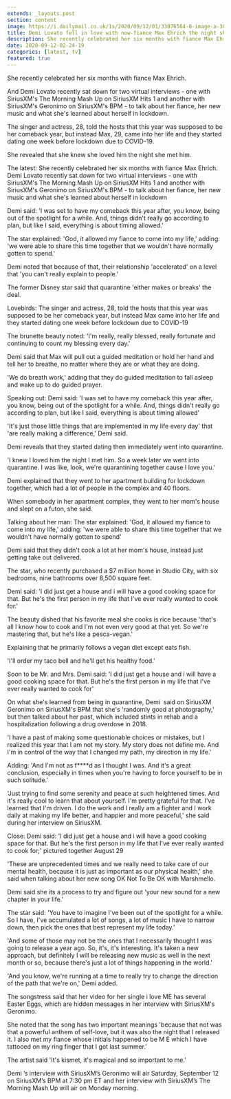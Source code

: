 ```yaml
---
extends: _layouts.post
section: content
image: https://i.dailymail.co.uk/1s/2020/09/12/01/33076564-0-image-a-30_1599869439877.jpg 
title: Demi Lovato fell in love with now-fiance Max Ehrich the night she met him 
description: She recently celebrated her six months with fiance Max Ehrich. Demi Lovato recently sat down for two virtual interviews to talk about her fiance, her new music and what she learned about herself. 
date: 2020-09-12-02-24-19 
categories: [latest, tv] 
featured: true 
--- 
```

She recently celebrated her six months with fiance Max Ehrich.

And Demi Lovato recently sat down for two virtual interviews - one with SiriusXM's The Morning Mash Up on SiriusXM Hits 1 and another with SiriusXM's Geronimo on SiriusXM's BPM - to talk about her fiance, her new music and what she's learned about herself in lockdown.

The singer and actress, 28, told the hosts that this year was supposed to be her comeback year, but instead Max, 29, came into her life and they started dating one week before lockdown due to COVID-19.

She revealed that she knew she loved him the night she met him. 

The latest: She recently celebrated her six months with fiance Max Ehrich. Demi Lovato recently sat down for two virtual interviews - one with SiriusXM's The Morning Mash Up on SiriusXM Hits 1 and another with SiriusXM's Geronimo on SiriusXM's BPM - to talk about her fiance, her new music and what she's learned about herself in lockdown

Demi said: 'I was set to have my comeback this year after, you know, being out of the spotlight for a while. And, things didn't really go according to plan, but like I said, everything is about timing allowed.'

The star explained: 'God, it allowed my fiance to come into my life,' adding: 'we were able to share this time together that we wouldn't have normally gotten to spend.'

Demi noted that because of that, their relationship 'accelerated' on a level that 'you can't really explain to people.'

The former Disney star said that quarantine 'either makes or breaks' the deal.

Lovebirds: The singer and actress, 28, told the hosts that this year was supposed to be her comeback year, but instead Max came into her life and they started dating one week before lockdown due to COVID-19

The brunette beauty noted: 'I'm really, really blessed, really fortunate and continuing to count my blessing every day.' 

Demi said that Max will pull out a guided meditation or hold her hand and tell her to breathe, no matter where they are or what they are doing.

'We do breath work,' adding that they do guided meditation to fall asleep and wake up to do guided prayer.

Speaking out: Demi said: 'I was set to have my comeback this year after, you know, being out of the spotlight for a while. And, things didn't really go according to plan, but like I said, everything is about timing allowed'

'It's just those little things that are implemented in my life every day' that 'are really making a difference,' Demi said. 

Demi reveals that they started dating then immediately went into quarantine.

'I knew I loved him the night I met him. So a week later we went into quarantine. I was like, look, we're quarantining together cause I love you.' 

Demi explained that they went to her apartment building for lockdown together, which had a lot of people in the complex and 40 floors.

When somebody in her apartment complex, they went to her mom's house and slept on a futon, she said.

Talking about her man: The star explained: 'God, it allowed my fiance to come into my life,' adding: 'we were able to share this time together that we wouldn't have normally gotten to spend'

Demi said that they didn't cook a lot at her mom's house, instead just getting take out delivered.

The star, who recently purchased a $7 million home in Studio City, with six bedrooms, nine bathrooms over 8,500 square feet.

Demi said: 'I did just get a house and i will have a good cooking space for that. But he's the first person in my life that I've ever really wanted to cook for.'

The beauty dished that his favorite meal she cooks is rice because 'that's all I know how to cook and I'm not even very good at that yet. So we're mastering that, but he's like a pesca-vegan.'

Explaining that he primarily follows a vegan diet except eats fish.

'I'll order my taco bell and he'll get his healthy food.' 

Soon to be Mr. and Mrs. Demi said: 'I did just get a house and i will have a good cooking space for that. But he's the first person in my life that I've ever really wanted to cook for'

On what she's learned from being in quarantine, Demi  said on SiriusXM Geronimo on SiriusXM's BPM that she's 'randomly good at photography,' but then talked about her past, which included stints in rehab and a hospitalization following a drug overdose in 2018.

'I have a past of making some questionable choices or mistakes, but I realized this year that I am not my story. My story does not define me. And I'm in control of the way that I changed my path, my direction in my life.'

Adding: 'And I'm not as f****d as I thought I was. And it's a great conclusion, especially in times when you're having to force yourself to be in such solitude.'

'Just trying to find some serenity and peace at such heightened times. And it's really cool to learn that about yourself. I'm pretty grateful for that. I've learned that I'm driven. I do the work and I really am a fighter and I work daily at making my life better, and happier and more peaceful,' she said during her interview on SiriusXM. 

Close: Demi said: 'I did just get a house and i will have a good cooking space for that. But he's the first person in my life that I've ever really wanted to cook for;' pictured together August 29

'These are unprecedented times and we really need to take care of our mental health, because it is just as important as our physical health,' she said when talking about her new song OK Not To Be OK with Marshmello.

Demi said she its a process to try and figure out 'your new sound for a new chapter in your life.'

The star said: 'You have to imagine I've been out of the spotlight for a while. So I have, I've accumulated a lot of songs, a lot of music I have to narrow down, then pick the ones that best represent my life today.'

'And some of those may not be the ones that I necessarily thought I was going to release a year ago. So, it's, it's interesting. It's taken a new approach, but definitely I will be releasing new music as well in the next month or so, because there's just a lot of things happening in the world.'

'And you know, we're running at a time to really try to change the direction of the path that we're on,' Demi added.

The songstress said that her video for her single i love ME has several Easter Eggs, which are hidden messages in her interview with SiriusXM's Geronimo.

She noted that the song has two important meanings 'because that not was that a powerful anthem of self-love, but it was also the night that I released it. I also met my fiance whose initials happened to be M E which I have tattooed on my ring finger that I got last summer.'

The artist said 'It's kismet, it's magical and so important to me.'

Demi ’s interview with SiriusXM’s Geronimo will air Saturday, September 12 on SiriusXM’s BPM at 7:30 pm ET and her interview with SiriusXM’s The Morning Mash Up will air on Monday morning.

